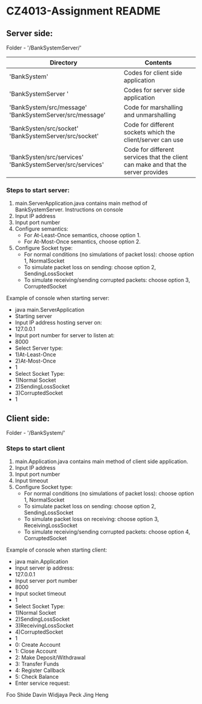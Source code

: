 # CZ4013-Assignment README
## Server side:
Folder - '/BankSystemServer/'

Directory | Contents
----------| ---------
'BankSystem' | Codes for client side application
'BankSystemServer '| Codes for server side application
'BankSystem/src/message' 'BankSystemServer/src/message'  | Code for marshalling and unmarshalling
'BankSysten/src/socket' 'BankSystemServer/src/socket' | Code for different sockets which the client/server can use
'BankSysten/src/services' 'BankSystemServer/src/services' | Code for different services that the client can make and that the server provides


### Steps to start server: 
1. main.ServerApplication.java contains main method of BankSystemServer. Instructions on console 
2. Input IP address 
3. Input port number
4. Configure semantics:  
	* For At-Least-Once semantics, choose option 1. 
	* For At-Most-Once semantics, choose option 2. 
5. Configure Socket type:
	*  For normal conditions (no simulations of packet loss): choose option 1, NormalSocket
	* To simulate packet loss on sending: choose option 2, SendingLossSocket
	* To simulate receiving/sending corrupted packets: choose option 3, CorruptedSocket

Example of console when starting server:

* java main.ServerApplication
* Starting server
* Input IP address hosting server on:
* 127.0.0.1
* Input port number for server to listen at:
* 8000
* Select Server type: 
* 1)At-Least-Once
* 2)At-Most-Once
* 1
* Select Socket Type: 
* 1)Normal Socket
* 2)SendingLossSocket 
* 3)CorruptedSocket
* 1

## Client side:
Folder - '/BankSystem/'

### Steps to start client
1. main.Application.java contains main method of client side application.
2. Input IP address 
3. Input port number
4. Input timeout
5. Configure Socket type:
	* For normal conditions (no simulations of packet loss): choose option 1, NormalSocket
	* To simulate packet loss on sending: choose option 2, SendingLossSocket
	* To simulate packet loss on receiving: choose option 3, ReceivingLossSocket
	* To simulate receiving/sending corrupted packets: choose option 4, CorruptedSocket

Example of console when starting client:

* java main.Application
* Input server ip address:
* 127.0.0.1
* Input server port number
* 8000
* Input socket timeout
* 1
* Select Socket Type: 
* 1)Normal Socket
* 2)SendingLossSocket
* 3)ReceivingLossSocket
* 4)CorruptedSocket
* 1
* 0: Create Account
* 1: Close Account
* 2: Make Deposit/Withdrawal
* 3: Transfer Funds
* 4: Register Callback
* 5: Check Balance
* Enter service request: 


Foo Shide
Davin Widjaya
Peck Jing Heng
